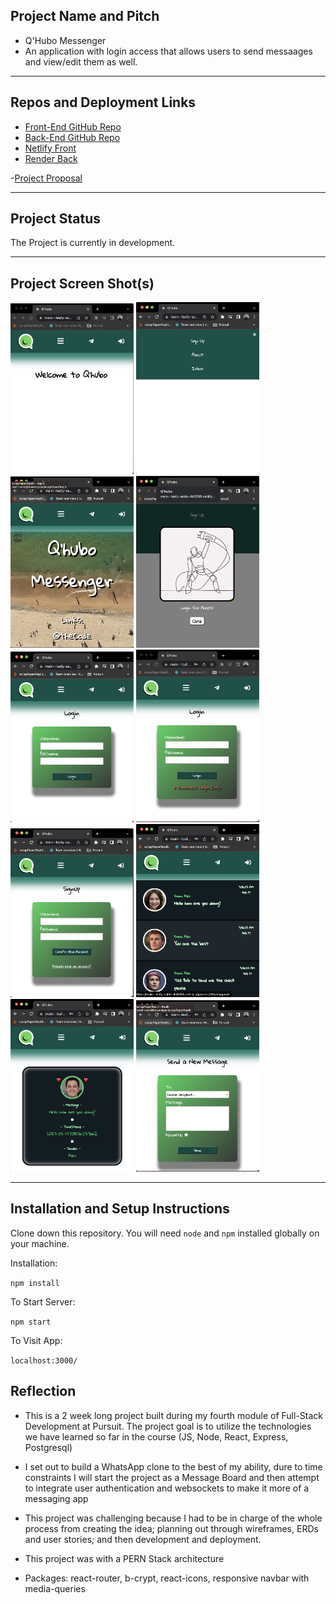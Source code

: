 ## Project Name and Pitch

- Q'Hubo Messenger
- An application with login access that allows users to send messaages and view/edit them as well.

---

## Repos and Deployment Links

- [Front-End GitHub Repo](https://github.com/bowersjuan/messaging-app-front)
- [Back-End GitHub Repo](https://github.com/bowersjuan/messaging-app-back)
- [Netlify Front](https://main--leafy-sable-4b9095.netlify.app/)
- [Render Back](https://dashboard.render.com/web/srv-cfkndsha6gductg2n4ug)

-[Project Proposal](https://docs.google.com/document/d/1S91fSIYSEpDHsmWSU9ZTZoKXdKIGnt3kZkhmYfrNw80/edit?usp=sharing)

---

## Project Status

The Project is currently in development.

---

## Project Screen Shot(s)

<img src="./public/Assets/Views/Qhubo-Home.png" width="197px" alt="Home Page"/>
<img src="./public/Assets/Views/Qhubo-Dropdown-Nav.png" width="197x" alt="Home Page"/>
<img src="./public/Assets/Views/Qhubo-About.png" width="197px" alt="Home Page"/>
<img src="./public/Assets/Views/Qhubo-Login-Prompt.png" width="197x" alt="Home Page"/>
<img src="./public/Assets/Views/Qhubo-Login.png" width="197px" alt="Home Page"/>
<img src="./public/Assets/Views/Qhubo-Login-Incorrect.png" width="197px" alt="Home Page"/>
<img src="./public/Assets/Views/Qhubo-Signup.png" width="197px" alt="Home Page"/>
<img src="./public/Assets/Views/Qhubo-Index.png" width="197px" alt="Home Page"/>
<img src="./public/Assets/Views/Qhubo-Show.png" width="197px" alt="Home Page"/>
<img src="./public/Assets/Views/Qhubo-New-Message.png" width="197px" alt="Home Page"/>

---

## Installation and Setup Instructions

Clone down this repository. You will need `node` and `npm` installed globally on your machine.

Installation:

`npm install`

To Start Server:

`npm start`

To Visit App:

`localhost:3000/`

## Reflection

- This is a 2 week long project built during my fourth module of Full-Stack Development at Pursuit. The project goal is to utilize the technologies we have learned so far in the course (JS, Node, React, Express, Postgresql)

- I set out to build a WhatsApp clone to the best of my ability, dure to time constraints I will start the project as a Message Board and then attempt to integrate user authentication and websockets to make it more of a messaging app

- This project was challenging because I had to be in charge of the whole process from creating the idea; planning out through wireframes, ERDs and user stories; and then development and deployment.

- This project was with a PERN Stack architecture
- Packages: react-router, b-crypt, react-icons, responsive navbar with media-queries
